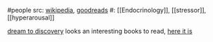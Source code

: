 #people 
src: [wikipedia](https://en.wikipedia.org/wiki/Hans_Selye), [goodreads](https://www.goodreads.com/author/quotes/338094.Hans_Selye) 
#: [[Endocrinology]], [[stressor]], [[hyperarousal]] 

[dream to discovery](https://www.goodreads.com/book/show/3154688-from-dream-to-discovery) looks an interesting books to read, [here it is](https://archive.org/details/fromdreamtodisco00sely/page/n9/mode/2up) 

